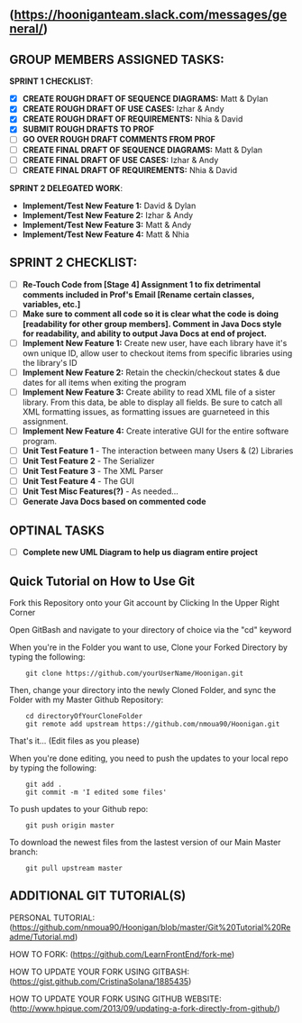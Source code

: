 (https://hooniganteam.slack.com/messages/general/)
------------------------------------------------------

GROUP MEMBERS ASSIGNED TASKS:
----------------------------
**SPRINT 1 CHECKLIST**:
- [X] **CREATE ROUGH DRAFT OF SEQUENCE DIAGRAMS:** Matt & Dylan 
- [X] **CREATE ROUGH DRAFT OF USE CASES:** Izhar & Andy 
- [X] **CREATE ROUGH DRAFT OF REQUIREMENTS:** Nhia & David
- [X] **SUBMIT ROUGH DRAFTS TO PROF**
- [ ] **GO OVER ROUGH DRAFT COMMENTS FROM PROF**
- [ ] **CREATE FINAL DRAFT OF SEQUENCE DIAGRAMS:** Matt & Dylan 
- [ ] **CREATE FINAL DRAFT OF USE CASES:** Izhar & Andy 
- [ ] **CREATE FINAL DRAFT OF REQUIREMENTS:** Nhia & David

**SPRINT 2 DELEGATED WORK**:
- **Implement/Test New Feature 1:** David & Dylan 
- **Implement/Test New Feature 2:** Izhar & Andy
- **Implement/Test New Feature 3:** Matt & Andy
- **Implement/Test New Feature 4:** Matt & Nhia

SPRINT 2 CHECKLIST:
----------
- [ ] **Re-Touch Code from [Stage 4] Assignment 1 to fix detrimental comments included in Prof's Email [Rename certain classes, variables, etc.]**
- [ ] **Make sure to comment all code so it is clear what the code is doing [readability for other group members]. Comment in Java Docs style for readability, and ability to output Java Docs at end of project.**
- [ ] **Implement New Feature 1:** Create new user, have each library have it's own unique ID, allow user to checkout items from specific libraries using the library's ID
- [ ] **Implement New Feature 2:** Retain the checkin/checkout states & due dates for all items when exiting the program
- [ ] **Implement New Feature 3:** Create ability to read XML file of a sister library. From this data, be able to display all fields. Be sure to catch all XML formatting issues, as formatting issues are guarneteed in this assignment.
- [ ] **Implement New Feature 4:** Create interative GUI for the entire software program.
- [ ] **Unit Test Feature 1** - The interaction between many Users & (2) Libraries
- [ ] **Unit Test Feature 2** - The Serializer
- [ ] **Unit Test Feature 3** - The XML Parser
- [ ] **Unit Test Feature 4** - The GUI
- [ ] **Unit Test Misc Features(?)** - As needed...
- [ ] **Generate Java Docs based on commented code**

OPTINAL TASKS
--------------
- [ ] **Complete new UML Diagram to help us diagram entire project**


Quick Tutorial on How to Use Git 
------------------------------------
Fork this Repository onto your Git account by Clicking In the Upper Right Corner
	
Open GitBash and navigate to your directory of choice via the "cd" keyword
	
When you're in the Folder you want to use, Clone your Forked Directory by typing the following:

		git clone https://github.com/yourUserName/Hoonigan.git
	
Then, change your directory into the newly Cloned Folder, and sync the Folder with my Master Github Repository:

		cd directoryOfYourCloneFolder
		git remote add upstream https://github.com/nmoua90/Hoonigan.git
	
That's it... (Edit files as you please)
	
When you're done editing, you need to push the updates to your local repo by typing the following:

		git add .
		git commit -m 'I edited some files'

To push updates to your Github repo:

		git push origin master
		
To download the newest files from the lastest version of our Main Master branch:

		git pull upstream master
		
ADDITIONAL GIT TUTORIAL(S)
----------
PERSONAL TUTORIAL:
(https://github.com/nmoua90/Hoonigan/blob/master/Git%20Tutorial%20Readme/Tutorial.md)

HOW TO FORK:
(https://github.com/LearnFrontEnd/fork-me)

HOW TO UPDATE YOUR FORK USING GITBASH:
(https://gist.github.com/CristinaSolana/1885435)

HOW TO UPDATE YOUR FORK USING GITHUB WEBSITE:
(http://www.hpique.com/2013/09/updating-a-fork-directly-from-github/)